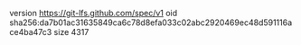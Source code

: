 version https://git-lfs.github.com/spec/v1
oid sha256:da7b01ac31635849ca6c78d8efa033c02abc2920469ec48d591116ace4ba47c3
size 4317
